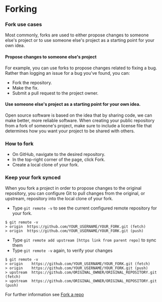 # Forking

### Fork use cases
Most commonly, forks are used to either propose changes to someone else's project or to use someone else's project as a starting point for your own idea.

#### Propose changes to someone else's project
For example, you can use forks to propose changes related to fixing a bug. Rather than logging an issue for a bug you've found, you can:

- Fork the repository.
- Make the fix.
- Submit a pull request to the project owner.

#### Use someone else's project as a starting point for your own idea.
Open source software is based on the idea that by sharing code, we can make better, more reliable software.
When creating your public repository from a fork of someone's project, make sure to include a license file that determines how you want your project to be shared with others.

### How to fork
- On GitHub, navigate to the desired repository.
- In the top-right corner of the page, click Fork.
- Create a local clone of your fork.

### Keep your fork synced
When you fork a project in order to propose changes to the original repository, you can configure Git to pull changes from the original, or upstream, repository into the local clone of your fork.

- Type ```git remote -v``` to see the current configured remote repository for your fork.
```
$ git remote -v
> origin  https://github.com/YOUR_USERNAME/YOUR_FORK.git (fetch)
> origin  https://github.com/YOUR_USERNAME/YOUR_FORK.git (push)
```
- Type ```git remote add upstream [https link from parent repo]``` to sync them
- Type ```git remote -v``` again, to verify your changes
```
$ git remote -v
> origin    https://github.com/YOUR_USERNAME/YOUR_FORK.git (fetch)
> origin    https://github.com/YOUR_USERNAME/YOUR_FORK.git (push)
> upstream  https://github.com/ORIGINAL_OWNER/ORIGINAL_REPOSITORY.git (fetch)
> upstream  https://github.com/ORIGINAL_OWNER/ORIGINAL_REPOSITORY.git (push)
```



For further information see [Fork a repo](https://docs.github.com/en/github/getting-started-with-github/fork-a-repo)

